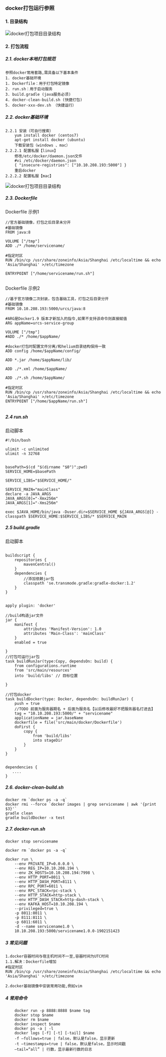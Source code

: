 ### docker打包运行参照

#### 1. 目录结构
![docker打包项目目录结构](resources/images/docker-build.jpg)


#### 2. 打包流程

##### 2.1. docker本地打包规范
    参照docker常用套路,需具备以下基本条件
    1. docker基础环境
    1. Dockerfile：用于打包特定镜像
    2. run.sh：用于启动服务
    3. build.gradle (java服务必须)
    4. docker-clean-build.sh (快捷打包)
    5. docker-xxx-dev.sh （快捷运行）

##### 2.2. docker基础环境

    2.2.1 安装（可自行搜索）
        yum install docker (centos7)
        apt-get install docker (ubuntu)
        下载安装包（windows 、mac）
    2.2.2.1 配置私服【linux】
        修改/etc/docker/daemon.json文件
        #vi /etc/docker/daemon.json
        { "insecure-registries": ["10.10.208.193:5000"] }
        重启docker
    2.2.2.2 配置私服【mac】
    
 ![docker打包项目目录结构](resources/images/docker-setting.jpg)  


##### 2.3. Dockerfile
   Dockerfile 示例1
   
   ```
   //官方基础镜像，打包之后目录未分开
   #基础镜像
   FROM java:8
   
   VOLUME ["/tmp"]
   ADD ./* /home/servicename/
   
   #指定时区
   RUN /bin/cp /usr/share/zoneinfo/Asia/Shanghai /etc/localtime && echo 'Asia/Shanghai' >/etc/timezone
   
   ENTRYPOINT ["/home/servicename/run.sh"]
         
   ```
   
   Dockerfile 示例2
   ```      
   //基于官方镜像二次封装，包含基础工具，打包之后目录分开
   #基础镜像
   FROM 10.10.208.193:5000/urcs/java:8
   
   #ARG是Docker1.9 版本才新加入的指令,如果不支持该命令则直接赋值
   ARG appName=urcs-service-group
   
   VOLUME ["/tmp"]
   #ADD ./* /home/$appName/
   
   #docker打包时配置文件分离/和helium目录结构保持一致
   ADD config /home/$appName/config/
   
   ADD *.jar /home/$appName/lib/
   
   ADD ./*.xml /home/$appName/
   
   ADD ./*.sh /home/$appName/
   
   #指定时区
   RUN /bin/cp /usr/share/zoneinfo/Asia/Shanghai /etc/localtime && echo 'Asia/Shanghai' >/etc/timezone
   ENTRYPOINT ["/home/$appName/run.sh"]
                 
   ```


##### 2.4  run.sh

启动脚本

```
#!/bin/bash

ulimit -c unlimited
ulimit -n 32768


basePath=$(cd "$(dirname "$0")";pwd)
SERVICE_HOME=$basePath

SERVICE_LIBS="$SERVICE_HOME/"

SERVICE_MAIN="mainClass"
declare -a JAVA_ARGS
JAVA_ARGS[0]="-Xmx256m"
JAVA_ARGS[1]="-Xms256m"

exec $JAVA_HOME/bin/java -Duser.dir=$SERVICE_HOME ${JAVA_ARGS[@]} -classpath $SERVICE_HOME:$SERVICE_LIBS/* $SERVICE_MAIN
```


##### 2.5  build.gradle

启动脚本

```

buildscript {
    repositories {
        mavenCentral()
    }
    dependencies {
        //添加依赖jar包
        classpath 'se.transmode.gradle:gradle-docker:1.2'
    }
}


apply plugin: 'docker'

//build构造jar文件
jar {
    manifest {
        attributes 'Manifest-Version': 1.0
        attributes 'Main-Class': 'mainClass'
    }
    enabled = true

}
//打包可运行jar包
task buildRunJar(type:Copy, dependsOn: build) {
    from configurations.runtime
    from 'src/main/resources'
    into 'build/libs' // 目标位置

}

//打包docker
task buildDocker(type: Docker, dependsOn: buildRunJar) {
    push = true
    //TODO 前面为服务器期名 + 后面为服务名【以后修改最好不把服务器名打进去】
    tag = "10.10.208.193:5000/" + "servicename"
    applicationName = jar.baseName
    dockerfile = file('src/main/docker/Dockerfile')
    doFirst {
        copy {
            from 'build/libs'
            into stageDir
        }
    }
}


dependencies {
   ....
}
```




##### 2.6. docker-clean-build.sh

```
docker rm `docker ps -a -q`
docker rmi --force `docker images | grep servicename | awk '{print $3}'`
gradle clean
gradle buildDocker -x test

```

##### 2.7. docker-run.sh

```
docker stop servicename

docker rm `docker ps -a -q`

docker run \
    --env PRIVATE_IP=0.0.0.0 \
    --env REG_IP=10.10.208.194 \
    --env ZK_HOSTS=10.10.208.194:7998 \
    --env HTTP_PORT=8011 \
    --env HTTP_DASH_PORT=8111 \
    --env RPC_PORT=6011 \
    --env RPC_STACK=rpc-stack \
    --env HTTP_STACK=http-stack \
    --env HTTP_DASH_STACK=http-dash-stack \
    --env KAFKA_HOST=10.10.208.194 \
    --privileged=true \
    -p 8011:8011 \
    -p 8111:8111 \
    -p 6011:6011 \
    -d --name servicename1.0 \
    10.10.208.193:5000/servicename1.0.0-1902151423

```

##### 3 常见问题
    1.docker容器时间与宿主机时间不一至,容器时间为UTC时间
    1.1.解决：Dockerfile增加 
    #指定时区
    RUN /bin/cp /usr/share/zoneinfo/Asia/Shanghai /etc/localtime && echo 'Asia/Shanghai' >/etc/timezone
    
    2.docker基础镜像中安装常用功能,例如vim
    
         
##### 4 常用命令
        
        docker run -p 8888:8888 $name tag
        docker stop $name
        docker rm $name
        docker inspect $name
        docker ps -a | -l
        docker logs [-f] [-t] [-tail] $name
	    -f –follows=true | false，默认是false，显示更新
	    -t –timestamps=true | false，默认是false，显示时间戳
	    –tail=“all” | 行数，显示最新行数的日志
